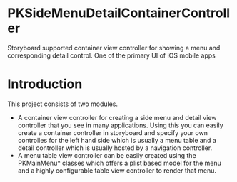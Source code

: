 # PKSideMenuDetailContainerController
Storyboard supported container view controller for showing a menu and corresponding detail control. One of the primary UI of iOS mobile apps

# Introduction
This project consists of two modules.
- A container view controller for creating a side menu and detail view controller that you see in many applications. Using this you can easily create a container controller in storyboard and specify your own controlles for the left hand side which is usually a menu table and a detail controller which is usually hosted by a navigation controller. 
- A menu table view controller can be easily created using the PKMainMenu* classes which offers a plist based model for the menu and a highly configurable table view controller to render that menu.

